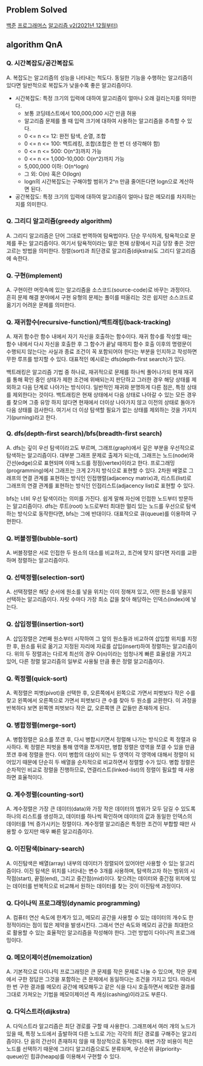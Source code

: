 ## Problem Solved

[백준](https://github.com/m1nnh/Problem-Solving/tree/master/BOJ)
[프로그래머스](https://github.com/m1nnh/Problem-Solving/tree/master/Programmers)
[알고리즘 v2(2021년 12월부터)](https://maprk.notion.site/178d5a362613437d82a5d8476bc62b7b)

## algorithm QnA 

### Q. 시간복잡도/공간복잡도
A. 복잡도는 알고리즘의 성능을 나타내는 척도다. 동일한 기능을 수행하는 알고리즘이 있다면 일반적으로 복잡도가 낮을수록 좋은 알고리즘이다.
- 시간복잡도: 특정 크기의 입력에 대하여 알고리즘이 얼마나 오래 걸리는지를 의미한다.
  - 보통 코딩테스트에서 100,000,000 시간 만큼 허용
  - 알고리즘 문제를 풀 때 입력 크기에 대하여 사용하는 알고리즘을 추측할 수 있다.
  - 0 <= n <= 12: 완전 탐색, 순열, 조합
  - 0 <= n <= 100: 백트레킹, 조합(조합은 한 번 더 생각해야 함)
  - 0 <= n <= 500: O(n^3)까지 가능
  - 0 <= n <= 1,000-10,000: O(n^2)까지 가능
  - 5,000,000 이하: O(n^logn)
  - 그 외: O(n) 혹은 O(logn)
  - logn의 시간복잡도는 구해야할 범위가 2^n 만큼 줄어든다면 logn으로 계산하면 된다.
- 공간복잡도: 특정 크기의 입력에 대하여 알고리즘이 얼마나 많은 메모리를 차지하는지를 의미한다.

### Q. 그리디 알고리즘(greedy algorithm)
A. 그리디 알고리즘은 단어 그대로 번역하여 탐욕법이다. 단순 무식하게, 탐욕적으로 문제를 푸는 알고리즘이다. 여기서 탐욕적이라는 말은 현재 상황에서 지금 당장 좋은 것만 고르는 방법을 의미한다. 정렬(sort)과 최단경로 알고리즘(dijkstra)도 그리디 알고리즘에 속한다.

### Q. 구현(implement)
A. 구현이란 머릿속에 있는 알고리즘을 소스코드(source-code)로 바꾸는 과정이다. 흔히 문제 해결 분야에서 구현 유형의 문제는 풀이를 떠올리는 것은 쉽지만 소스코드로 옮기기 어려운 문제를 의미한다. 

### Q. 재귀함수(recursive-function)/백트래킹(back-tracking)
A. 재귀 함수란 함수 내에서 자기 자신을 호출하는 함수이다. 재귀 함수를 작성할 때는 함수 내에서 다시 자신을 호출한 후 그 함수가 끝날 때까지 함수 호출 이후의 명령문이 수행되지 않는다는 사실과 종료 조건이 꼭 포함되어야 한다는 부분을 인지하고 작성하면 무한 루프를 방지할 수 있다. 대표적인 예시로는 dfs(depth-first search)가 있다.

백트래킹은 알고리즘 기법 중 하나로, 재귀적으로 문제를 하나씩 풀어나가되 현재 재귀를 통해 확인 중인 상태가 제한 조건에 위배되는지 판단하고 그러한 경우 해당 상태를 제외하고 다음 단계로 나아가는 방식이다. 일반적인 재귀와 분명하게 다른 점은, 특정 상태를 제외한다는 것이다. 백트래킹은 현재 상태에서 다음 상태로 나아갈 수 있는 모든 경우를 찾으며 그중 유망 하지 않다면 현재에서 더이상 나아가지 않고 이전의 상태로 돌아가 다음 상태를 검사한다. 여기서 더 이상 탐색할 필요가 없는 상태를 제외하는 것을 가지치기(purning)라고 한다.

### Q. dfs(depth-first search)/bfs(breadth-first search)
A. dfs는 깊이 우선 탐색이라고도 부르며, 그래프(graph)에서 깊은 부분을 우선적으로 탐색하는 알고리즘이다. 대부분 그래프 문제로 출제가 되는데, 그래프는 노드(node)와 간선(edge)으로 표현되며 이때 노드를 정점(vertex)이라고 한다. 프로그래밍(programming)에서 그래프는 크게 2가지 방식으로 표현할 수 있다. 2차원 배열로 그래프의 연결 관계를 표현하는 방식인 인접행렬(adjacency matrix)과, 리스트(list)로 그래프의 연결 관계를 표현하는 방식인 인접리스트(adjacency list)로 표현할 수 있다.

bfs는 너비 우선 탐색이라는 의미를 가진다. 쉽게 말해 자신에 인접한 노드부터 방문하는 알고리즘이다. dfs는 루트(root) 노드로부터 최대한 멀리 있는 노드를 우선으로 탐색하는 방식으로 동작한다면, bfs는 그에 반대이다. 대표적으로 큐(queue)를 이용하여 구현한다.

### Q. 버블정렬(bubble-sort)
A. 버블정렬은 서로 인접한 두 원소의 대소를 비교하고, 조건에 맞지 않다면 자리를 교환하며 정렬하는 알고리즘이다.

### Q. 선택정렬(selection-sort)
A. 선택정렬은 해당 순서에 원소를 넣을 위치는 이미 정해져 있고, 어떤 원소를 넣을지 선택하는 알고리즘이다. 자릿 수마다 가장 최소 값을 찾아 해당하는 인덱스(index)에 넣는다.

### Q. 삽입정렬(insertion-sort)
A. 삽입정렬은 2번째 원소부터 시작하여 그 앞의 원소들과 비교하여 삽입할 위치를 지정한 후, 원소를 뒤로 옮기고 지정된 자리에 자료를 삽입(insert)하여 정렬하는 알고리즘이다. 위의 두 정렬과는 다르게 최선의 경우 O(n)이라는 엄청나게 빠른 효율성을 가지고 있어, 다른 정렬 알고리즘의 일부로 사용될 만큼 좋은 정렬 알고리즘이다.

### Q. 퀵정렬(quick-sort)
A. 퀵정렬은 피벗(pivot)을 선택한 후, 오른쪽에서 왼쪽으로 가면서 피벗보다 작은 수를 찾고 왼쪽에서 오른쪽으로 가면서 피벗보다 큰 수를 찾아 두 원소를 교환한다. 이 과정을 반복하다 보면 왼쪽엔 피벗보다 작은 값, 오른쪽엔 큰 값들만 존재하게 된다. 

### Q. 병합정렬(merge-sort)
A. 병합정렬은 요소를 쪼갠 후, 다시 병합시키면서 정렬해 나가는 방식으로 퀵 정렬과 유사하다. 퀵 정렬은 피벗을 통해 영역을 쪼개지만, 병합 정렬은 영역을 쪼갤 수 있을 만큼 쪼갠 후에 정렬을 한다. 이미 병합의 대상이 되는 두 영역이 각 영역에 대해서 정렬이 되어있기 때문에 단순히 두 배열을 순차적으로 비교하면서 정렬할 수가 있다. 병합 정렬은 순차적인 비교로 정렬을 진행하므로, 연결리스트(linked-list)의 정렬이 필요할 때 사용하면 효율적이다.

### Q. 계수정렬(counting-sort)
A. 계수정렬은 가장 큰 데이터(data)와 가장 작은 데이터의 범위가 모두 담길 수 있도록 하나의 리스트를 생성하고, 데이터를 하나씩 확인하며 데이터의 값과 동일한 인덱스의 데이터를 1씩 증가시키는 정렬이다. 계수정렬 알고리즘은 특정한 조건이 부합할 때만 사용할 수 있지만 매우 빠른 알고리즘이다.

### Q. 이진탐색(binary-search)
A. 이진탐색은 배열(array) 내부의 데이터가 정렬되어 있어야만 사용할 수 있는 알고리즘이다. 이진 탐색은 위치를 나타내는 변수 3개를 사용하며, 탐색하고자 하는 범위의 시작점(start), 끝점(end), 그리고 중간점(mid)이다. 찾으려는 데이터와 중간점 위치에 있는 데이터를 반복적으로 비교해서 원하는 데이터를 찾는 것이 이진탐색 과정이다.

### Q. 다이나믹 프로그래밍(dynamic programming)
A. 컴퓨터 연산 속도에 한계가 있고, 메모리 공간을 사용할 수 있는 데이터의 개수도 한정적이라는 점이 많은 제약을 발생시킨다. 그래서 연산 속도와 메모리 공간을 최대한으로 활용할 수 있는 효율적인 알고리즘을 작성해야 한다. 그런 방법이 다이나믹 프로그래밍이다.

### Q. 메모이제이션(memoization)
A. 기본적으로 다이나믹 프로그래밍은 큰 문제를 작은 문제로 나눌 수 있으며, 작은 문제에서 구한 정답은 그것을 포함하는 큰 문제에서 동일하다는 조건을 가지고 있다. 따라서 한 번 구한 결과를 메모리 공간에 메모해두고 같은 식을 다시 호출하면서 메모한 결과를 그대로 가져오는 기법을 메모이제이션 즉 캐싱(cashing)이라고도 부른다.

### Q. 다익스트라(dijkstra)
A. 다익스트라 알고리즘은 최단 경로를 구할 때 사용한다. 그래프에서 여러 개의 노드가 있을 때, 특정 노드에서 출발하여 다른 노드로 가는 각각의 최단 경로를 구해주는 알고리즘이다. 단 음의 간선이 존재하지 않을 때 정상적으로 동작한다. 매번 가장 비용이 적은 노드를 선택하기 때문에 그리디 알고리즘으로도 분류되며, 우선순위 큐(priority-queue)인 힙큐(heapq)를 이용해서 구현할 수 있다.

